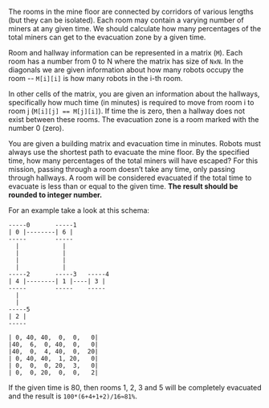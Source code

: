 The rooms in the mine floor are connected by corridors of various lengths (but they can be isolated).
Each room may contain a varying number of miners at any given time.
We should calculate how many percentages of the total miners can get to the evacuation zone by a given time.

Room and hallway information can be represented in a matrix (`M`). 
Each room has a number from 0 to N where the matrix has size of `NxN`.
In the diagonals we are given information about how many robots occupy the room --
`M[i][i]` is how many robots in the i-th room.

In other cells of the matrix, you are given an information about the hallways, 
specifically how much time (in minutes) is required to move from room i to room j
(`M[i][j] == M[j][i]`).
If time the is zero, then a hallway does not exist between these rooms.
The evacuation zone is a room marked with the number 0 (zero).

You are given a building matrix and evacuation time in minutes.
Robots must always use the shortest path to evacuate the mine floor.
By the specified time, how many percentages of the total miners will have escaped?
For this mission, passing through a room doesn’t take any time,
only passing through hallways.
A room will be considered evacuated if the total time to evacuate is less than or equal to the given time.
**The result should be rounded to integer number.**

For an example take a look at this schema:

```
-----0       -----1
| 0 |--------| 6 |
-----        -----
  |            |
  |            |
  |            |
  |            |
-----2       -----3   -----4
| 4 |--------| 1 |----| 3 |
-----        -----    -----
  |
  |
-----5
| 2 |
-----
```

```
| 0, 40, 40,  0,  0,   0|
|40,  6,  0, 40,  0,   0|
|40,  0,  4, 40,  0,  20|
| 0, 40, 40,  1, 20,   0|
| 0,  0,  0, 20,  3,   0|
| 0,  0, 20,  0,  0,   2|
```

If the given time is 80, then rooms 1, 2, 3 and 5 will be completely evacuated and the result is `100*(6+4+1+2)/16≈81%`.
